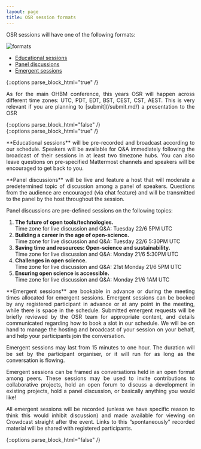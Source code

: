 ```yaml
---
layout: page
title: OSR session formats
---
```


OSR sessions will have one of the following formats:

<img align="center" src="../img/osr_themes_eao_geg.svg" alt="formats">

- [Educational sessions](#educational)
- [Panel discussions](#panel)
- [Emergent sessions](#emergent)

{::options parse_block_html="true" /}
<p align="justify">
As for the main OHBM conference, this years OSR will happen across different time zones: UTC, PDT, EDT, BST, CEST, CST, AEST. This is very relevant if you are planning to [submit](/submit.md/) a presentation to the OSR
</p>
{::options parse_block_html="false" /}
<div id='educational'></div>
{::options parse_block_html="true" /}
<p align="justify">**Educational sessions** will be pre-recorded and broadcast according to our schedule. Speakers will be available for Q&A immediately following the broadcast of their sessions in at least two timezone hubs. You can also leave questions on pre-specified Mattermost channels and speakers will be encouraged to get back to you.
</p>
<div id='panel'></div>
<p align="justify">**Panel discussions** will be live and feature a host that will moderate a predetermined topic of discussion among a panel of speakers. Questions from the audience are encouraged (via chat feature) and will be transmitted to the panel by the host throughout the session.</p>
<p align="justify">Panel discussions are pre-defined sessions on the following topics: </p>

1.  **The future of open tools/technologies.**  
      Time zone for live discussion and Q&A: Tuesday 22/6 5PM UTC
2.  **Building a career in the age of open-science.**  
      Time zone for live discussion and Q&A: Tuesday 22/6 5:30PM UTC  
3.  **Saving time and resources: Open-science and sustainability.**  
      Time zone for live discussion and Q&A: Monday 21/6 5:30PM UTC  
4.  **Challenges in open science.**  
      Time zone for live discussion and Q&A: 21st Monday 21/6 5PM UTC
5.  **Ensuring open science is accessible.**  
      Time zone for live discussion and Q&A: Monday 21/6 1AM UTC

<div id='emergent'></div>
<p align="justify">**Emergent sessions** are bookable in advance or during the meeting times allocated for emergent sessions. Emergent sessions can be booked by any registered participant in advance or at any point in the meeting, while there is space in the schedule. Submitted emergent requests will be briefly reviewed by the OSR team for appropriate content, and details communicated regarding how to book a slot in our schedule. We will be on hand to manage the hosting and broadcast of your session on your behalf, and help your participants join the conversation.</p>
<p align="justify">Emergent sessions may last from 15 minutes to one hour. The duration will be set by the participant organiser, or it will run for as long as the conversation is flowing.</p>
<p align="justify">Emergent sessions can be framed as conversations held in an open format among peers. These sessions may be used to invite contributions to collaborative projects, hold an open forum to discuss a development in existing projects, hold a panel discussion, or basically anything you would like!</p>
<p align="justify">All emergent sessions will be recorded (unless we have specific reason to think this would inhibit discussion) and made available for viewing on Crowdcast straight after the event. Links to this “spontaneously” recorded material will be shared with registered participants.
</p>
{::options parse_block_html="false" /}
